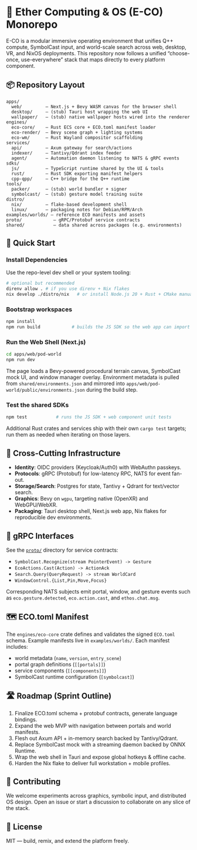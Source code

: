 # 🧠 Ether Computing & OS (E-CO) Monorepo

E-CO is a modular immersive operating environment that unifies Q++ compute, SymbolCast input, and world-scale search across web, desktop, VR, and NixOS deployments. This repository now follows a unified “choose-once, use-everywhere” stack that maps directly to every platform component.

## 📦 Repository Layout

```
apps/
  web/         – Next.js + Bevy WASM canvas for the browser shell
  desktop/     – (stub) Tauri host wrapping the web UI
  wallpaper/   – (stub) native wallpaper hosts wired into the renderer
engines/
  eco-core/    – Rust ECS core + ECO.toml manifest loader
  eco-render/  – Bevy scene graph + lighting systems
  eco-wm/      – Rust Wayland compositor scaffolding
services/
  api/         – Axum gateway for search/actions
  indexer/     – Tantivy/Qdrant index feeder
  agent/       – Automation daemon listening to NATS & gRPC events
sdks/
  js/          – TypeScript runtime shared by the UI & tools
  rust/        – Rust SDK exporting manifest helpers
  cpp-qpp/     – C++ bridge for the Q++ runtime
tools/
  packer/      – (stub) world bundler + signer
  symbolcast/  – (stub) gesture model training suite
distro/
  nix/         – flake-based development shell
  linux/       – packaging notes for Debian/RPM/Arch
examples/worlds/ – reference ECO manifests and assets
proto/            – gRPC/Protobuf service contracts
shared/           – data shared across packages (e.g. environments)
```

## 🚀 Quick Start

### Install Dependencies

Use the repo-level dev shell or your system tooling:

```bash
# optional but recommended
direnv allow . # if you use direnv + Nix flakes
nix develop ./distro/nix   # or install Node.js 20 + Rust + CMake manually
```

### Bootstrap workspaces

```bash
npm install
npm run build            # builds the JS SDK so the web app can import it
```

### Run the Web Shell (Next.js)

```bash
cd apps/web/pod-world
npm run dev
```

The page loads a Bevy-powered procedural terrain canvas, SymbolCast mock UI, and window manager overlay. Environment metadata is pulled from `shared/environments.json` and mirrored into `apps/web/pod-world/public/environments.json` during the build step.

### Test the shared SDKs

```bash
npm test           # runs the JS SDK + web component unit tests
```

Additional Rust crates and services ship with their own `cargo test` targets; run them as needed when iterating on those layers.

## 🧩 Cross-Cutting Infrastructure

- **Identity**: OIDC providers (Keycloak/Auth0) with WebAuthn passkeys.
- **Protocols**: gRPC (Protobuf) for low-latency RPC, NATS for event fan-out.
- **Storage/Search**: Postgres for state, Tantivy + Qdrant for text/vector search.
- **Graphics**: Bevy on `wgpu`, targeting native (OpenXR) and WebGPU/WebXR.
- **Packaging**: Tauri desktop shell, Next.js web app, Nix flakes for reproducible dev environments.

## 📡 gRPC Interfaces

See the [`proto/`](proto) directory for service contracts:

- `SymbolCast.Recognize(stream PointerEvent) -> Gesture`
- `EcoActions.Cast(Action) -> ActionAck`
- `Search.Query(QueryRequest) -> stream WorldCard`
- `WindowControl.{List,Pin,Move,Focus}`

Corresponding NATS subjects emit portal, window, and gesture events such as `eco.gesture.detected`, `eco.action.cast`, and `ethos.chat.msg`.

## 🗺️ ECO.toml Manifest

The `engines/eco-core` crate defines and validates the signed `ECO.toml` schema. Example manifests live in `examples/worlds/`. Each manifest includes:

- world metadata (`name`, `version`, `entry_scene`)
- portal graph definitions (`[[portals]]`)
- service components (`[[components]]`)
- SymbolCast runtime configuration (`[symbolcast]`)

## 🛣️ Roadmap (Sprint Outline)

1. Finalize ECO.toml schema + protobuf contracts, generate language bindings.
2. Expand the web MVP with navigation between portals and world manifests.
3. Flesh out Axum API + in-memory search backed by Tantivy/Qdrant.
4. Replace SymbolCast mock with a streaming daemon backed by ONNX Runtime.
5. Wrap the web shell in Tauri and expose global hotkeys & offline cache.
6. Harden the Nix flake to deliver full workstation + mobile profiles.

## 🤝 Contributing

We welcome experiments across graphics, symbolic input, and distributed OS design. Open an issue or start a discussion to collaborate on any slice of the stack.

## 🪪 License

MIT — build, remix, and extend the platform freely.
